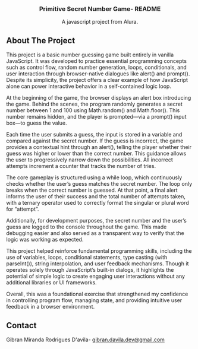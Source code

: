 <!-- Improved compatibility of back to top link: See: https://github.com/othneildrew/Best-README-Template/pull/73 -->
<a id="readme-top"></a>


  <h3 align="center">Primitive Secret Number Game- README</h3>

  <p align="center">
  A javascript project from Alura.
  </p>
</div>



<!-- ABOUT THE PROJECT -->
## About The Project

This project is a basic number guessing game built entirely in vanilla JavaScript. It was developed to practice essential programming concepts such as control flow, random number generation, loops, conditionals, and user interaction through browser-native dialogues like alert() and prompt(). Despite its simplicity, the project offers a clear example of how JavaScript alone can power interactive behavior in a self-contained logic loop.

At the beginning of the game, the browser displays an alert box introducing the game. Behind the scenes, the program randomly generates a secret number between 1 and 100 using Math.random() and Math.floor(). This number remains hidden, and the player is prompted—via a prompt() input box—to guess the value.

Each time the user submits a guess, the input is stored in a variable and compared against the secret number. If the guess is incorrect, the game provides a contextual hint through an alert(), telling the player whether their guess was higher or lower than the correct number. This guidance allows the user to progressively narrow down the possibilities. All incorrect attempts increment a counter that tracks the number of tries.

The core gameplay is structured using a while loop, which continuously checks whether the user’s guess matches the secret number. The loop only breaks when the correct number is guessed. At that point, a final alert informs the user of their success and the total number of attempts taken, with a ternary operator used to correctly format the singular or plural word for “attempt”.

Additionally, for development purposes, the secret number and the user’s guess are logged to the console throughout the game. This made debugging easier and also served as a transparent way to verify that the logic was working as expected.

This project helped reinforce fundamental programming skills, including the use of variables, loops, conditional statements, type casting (with parseInt()), string interpolation, and user feedback mechanisms. Though it operates solely through JavaScript’s built-in dialogs, it highlights the potential of simple logic to create engaging user interactions without any additional libraries or UI frameworks.

Overall, this was a foundational exercise that strengthened my confidence in controlling program flow, managing state, and providing intuitive user feedback in a browser environment.

<!-- CONTACT -->
## Contact

Gibran Miranda Rodrigues D'avila- gibran.davila.dev@gmail.com

